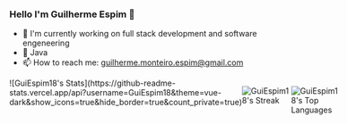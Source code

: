 ### Hello I'm Guilherme Espim 👋

<!--
**GuiEspim18/GuiEspim18** is a ✨ _special_ ✨ repository because its `README.md` (this file) appears on your GitHub profile.

Here are some ideas to get you started:

- 🔭 I’m currently working on ...
- 🌱 I’m currently learning ...
- 👯 I’m looking to collaborate on ...
- 🤔 I’m looking for help with ...
- 💬 Ask me about ...
- 📫 How to reach me: ...
- 😄 Pronouns: ...
- ⚡ Fun fact: ...
-->

- 🔭 I'm currently working on full stack development and software engeneering
- 🌱 Java
- 📫 How to reach me: guilherme.monteiro.espim@gmail.com

<div style="display: flex;">
![GuiEspim18's Stats](https://github-readme-stats.vercel.app/api?username=GuiEspim18&theme=vue-dark&show_icons=true&hide_border=true&count_private=true)

![GuiEspim18's Streak](https://github-readme-streak-stats.herokuapp.com/?user=GuiEspim18&theme=vue-dark&hide_border=true)

![GuiEspim18's Top Languages](https://github-readme-stats.vercel.app/api/top-langs/?username=GuiEspim18&theme=vue-dark&show_icons=true&hide_border=true&layout=compact)
</div>

